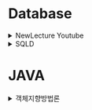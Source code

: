 # Database


<details>
  
  <summary>NewLecture Youtube</summary>
  
  - [34강 INNER JOIN](https://github.com/dbsghk208/Database/blob/main/NewLecture/34.%20INNER%20%EC%A1%B0%EC%9D%B8(JOIN).md) 
  - [35강 LEFT / RIGHT / FULL 아웃터 조인(OUTER JOIN)](https://github.com/dbsghk208/Database/blob/main/NewLecture/35.%20LEFT%2CRIGHT%2CFULL%20%EC%95%84%EC%9B%83%ED%84%B0%20%EC%A1%B0%EC%9D%B8(OUTER%20JOIN).md)
  - [36강 OUTER JOIN 이용한 게시글 목록 조회](https://github.com/dbsghk208/Database/blob/main/NewLecture/36.%20OUTER%20JOIN%20%EC%9D%B4%EC%9A%A9%ED%95%9C%20%EA%B2%8C%EC%8B%9C%EA%B8%80%20%EB%AA%A9%EB%A1%9D%20%EC%A1%B0%ED%9A%8C.md)
  
</details>  



<details>
  
  <summary>SQLD</summary>
  
  - [과목1](https://github.com/dbsghk208/Database/blob/main/SQLD/%EC%9D%B4%EB%A1%A0_%EA%B3%BC%EB%AA%A91.md)
  - [과목2](https://github.com/dbsghk208/Database/blob/main/SQLD/%EC%9D%B4%EB%A1%A0_%EA%B3%BC%EB%AA%A92.md)
</details>  



# JAVA

<details>
    <summary>객체지향방법론</summary>

- [개념정리](https://github.com/dbsghk208/Study/blob/main/JAVA/%EA%B0%9D%EC%B2%B4%EC%A7%80%ED%96%A5%EB%B0%A9%EB%B2%95%EB%A1%A0/%EA%B0%9C%EB%85%90%EC%A0%95%EB%A6%AC.md)  
  
</details>    

